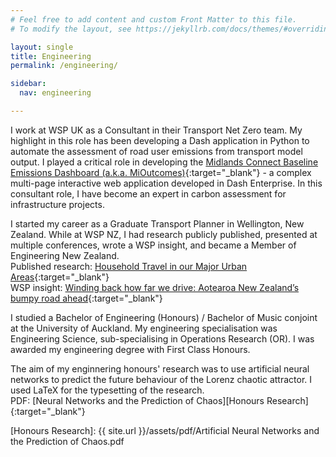 ```yaml
---
# Feel free to add content and custom Front Matter to this file.
# To modify the layout, see https://jekyllrb.com/docs/themes/#overriding-theme-defaults

layout: single
title: Engineering
permalink: /engineering/

sidebar:
  nav: engineering

---
```


I work at WSP UK as a Consultant in their Transport Net Zero team. My highlight in this role has been developing a Dash application in Python to automate the assessment of road user emissions from transport model output. I played a critical role in developing the [Midlands Connect Baseline Emissions Dashboard (a.k.a. MiOutcomes)][MC Baseline]{:target="_blank"} - a complex multi-page interactive web application developed in Dash Enterprise.
In this consultant role, I have become an expert in carbon assessment for infrastructure projects.

I started my career as a Graduate Transport Planner in Wellington, New Zealand. 
While at WSP NZ, I had research publicly published, presented at multiple conferences, wrote a WSP insight, and became a Member of Engineering New Zealand.\
Published research: [Household Travel in our Major Urban Areas][NZTA Research]{:target="_blank"}\
WSP insight: [Winding back how far we drive: Aotearoa New Zealand’s bumpy road ahead][WSP Insight]{:target="_blank"}

I studied a Bachelor of Engineering (Honours) / Bachelor of Music conjoint at the University of Auckland. My engineering specialisation was Engineering Science, sub-specialising in Operations Research (OR). I was awarded my engineering degree with First Class Honours.

The aim of my enginnering honours' research was to use artificial neural networks to predict the future behaviour of the Lorenz chaotic attractor. I used LaTeX for the typesetting of the research.\
PDF: [Neural Networks and the Prediction of Chaos][Honours Research]{:target="_blank"}

[MC Baseline]: https://www.midlandsconnect.uk/projects/data/
[NZTA Research]: https://nzta.govt.nz/resources/household-travel-in-our-major-urban-areas
[WSP insight]: https://www.wsp.com/en-nz/insights/winding-back-how-far-we-drive
[Honours Research]: {{ site.url }}/assets/pdf/Artificial Neural Networks and the Prediction of Chaos.pdf

